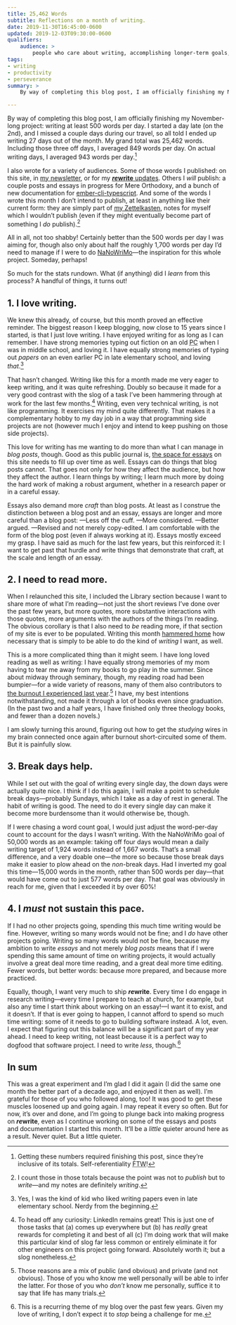 ```yaml
---
title: 25,462 Words
subtitle: Reflections on a month of writing.
date: 2019-11-30T16:45:00-0600
updated: 2019-12-03T09:30:00-0600
qualifiers:
    audience: >
        people who care about writing, accomplishing longer-term goals, or both.
tags:
- writing
- productivity
- perseverance
summary: >
    By way of completing this blog post, I am officially finishing my November-long project: writing at least 500 words per day. Some reflections on that project.

---
```


By way of completing this blog post, I am officially finishing my November-long project: writing at least 500 words per day. I started a day late (on the 2nd), and I missed a couple days during our travel, so all told I ended up writing 27 days out of the month. My grand total was 25,462 words. Including those three off days, I averaged 849 words per day. On actual writing days, I averaged 943 words per day.[^generating-counts]

I also wrote for a variety of audiences. Some of those words I published: on this site, in [my newsletter][atss], or for my [<b><i>re</i>write</b> updates][rewrite]. Others I *will* publish: a couple posts and essays in progress for Mere Orthodoxy, and a bunch of new documentation for [ember-cli-typescript]. And some of the words I wrote this month I don’t intend to publish, at least in anything like their current form: they are simply part of [my Zettelkasten][z], notes for myself which I wouldn’t publish (even if they might eventually become part of something I *do* publish).[^counting-notes]

[atss]: https://buttondown.email/chriskrycho
[rewrite]: https://buttondown.email/rewrite
[ember-cli-typescript]: https://github.com/typed-ember/ember-cli-typescript
[z]: /topics/zettelkasten

All in all, not too shabby! Certainly better than the 500 words per day I was aiming for, though also only about half the roughly 1,700 words per day I’d need to manage if I were to do [NaNoWriMo]—the inspiration for this whole project. Someday, perhaps!

[NaNoWriMo]: https://nanowrimo.org

So much for the stats rundown. What (if anything) did I *learn* from this process? A handful of things, it turns out!

[^generating-counts]: Getting these numbers required finishing this post, since they’re inclusive of its totals. Self-referentiality <abbr title="for the win">FTW</abbr>!

[^counting-notes]: I count those in those totals because the point was not to *publish* but to *write*—and my notes are definitely *writing*.

## 1. I love writing.

We knew this already, of course, but this month proved an effective reminder. The biggest reason I keep blogging, now close to 15 years since I started, is that I just love writing. I have enjoyed writing for as long as I can remember. I have strong memories typing out fiction on an old <abbr title="personal computer">PC</abbr> when I was in middle school, and loving it. I have equally strong memories of typing out *papers* on an even earlier <abbr>PC</abbr> in late elementary school, and loving *that*.[^paper]

That hasn’t changed. Writing like this for a month made me very eager to keep writing, and it was quite refreshing. Doubly so because it made for a very good contrast with the slog of a task I’ve been hammering through at work for the last few months.[^slog] Writing, even very technical writing, is not like programming. It exercises my mind quite differently. That makes it a complementary hobby to my day job in a way that programming side projects are not (however much I enjoy and intend to keep pushing on those side projects).

This love for writing has me wanting to do more than what I can manage in *blog posts*, though. Good as this public journal is, [the space for essays](/essays/) on this site needs to fill up over time as well. Essays can do things that blog posts cannot. That goes not only for how they affect the audience, but how they affect the author. I learn things by writing; I learn much more by doing the hard work of making a robust argument, whether in a research paper or in a careful essay.

Essays also demand more *craft* than blog posts. At least as I construe the distinction between a blog post and an essay, essays are longer and more careful than a blog post: <span class='no-break'>—Less</span> off the cuff. <span class='no-break'>—More</span> considered. <span class='no-break'>—Better</span> argued. <span class='no-break'>—Revised</span> and not merely copy-edited. I am comfortable with the form of the blog post (even if always working at it). Essays mostly exceed my grasp. I have said as much for the last few years, but this reinforced it: I want to get past that hurdle and write things that demonstrate that craft, at the scale and length of an essay.

[^paper]: Yes, I was the kind of kid who liked writing papers even in late elementary school. Nerdy from the beginning.

[^slog]: To head off any curiosity: LinkedIn remains great! This is just one of those tasks that (a) comes up everywhere but (b) has *really* great rewards for completing it and best of all (c) I’m doing work that will make this particular kind of slog far less common or entirely eliminate it for other engineers on this project going forward. Absolutely worth it; but a slog nonetheless.

## 2. I need to read more.

When I relaunched this site, I included the Library section because I want to share more of what I’m reading—not just the short reviews I’ve done over the past few years, but more quotes, more substantive interactions with those quotes, more arguments with the authors of the things I’m reading. The obvious corollary is that I also need to *be* reading more, if that section of my site is ever to be populated. Writing this month [hammered home] how necessary that is simply to be able to do the kind of *writing* I want, as well.

[hammered home]: /journal/writing-requires-reading/

This is a more complicated thing than it might seem. I have long loved reading as well as writing: I have equally strong memories of my mom having to tear me away from my books to go play in the summer. Since about midway through seminary, though, my reading road had been bumpier—for a wide variety of reasons, many of them also contributors to [the burnout I experienced last year][burnout].[^burnout] I have, my best intentions notwithstanding, not made it through a lot of books even since graduation. (In the past two and a half years, I have finished only three theology books, and fewer than a dozen novels.)

I am slowly turning this around, figuring out how to get the *studying* wires in my brain connected once again after burnout short-circuited some of them. But it is painfully slow.

[burnout]: https://v4.chriskrycho.com/burnout/

[^burnout]: Those reasons are a mix of public (and obvious) and private (and not obvious). Those of you who know me well personally will be able to infer the latter. For those of you who *don’t* know me personally, suffice it to say that life has many trials.

## 3. Break days help.

While I set out with the goal of writing every single day, the down days were actually quite nice. I think if I do this again, I will make a point to schedule break days—probably Sundays, which I take as a day of rest in general. The habit of writing is good. The need to do it every single day can make it become more burdensome than it would otherwise be, though.

If I were chasing a word count goal, I would just adjust the word-per-day count to account for the days I wasn’t writing. With the NaNoWriMo goal of 50,000 words as an example: taking off four days would mean a daily writing target of 1,924 words instead of 1,667 words. That’s a small difference, and a very doable one—the more so because those break days make it easier to plow ahead on the *non*-break days. Had I inverted my goal this time—15,000 words in the month, rather than 500 words per day—that would have come out to just 577 words per day. That goal was obviously in reach for me, given that I exceeded it by over 60%!

## 4. I *must* not sustain this pace.

If I had no other projects going, spending this much time writing would be fine. However, writing so many words would not be fine; and I *do* have other projects going. Writing so many words would not be fine, because my ambition to write *essays* and not merely *blog posts* means that if I were spending this same amount of time on writing projects, it would actually involve a great deal more time reading, and a great deal more time editing. Fewer words, but better words: because more prepared, and because more practiced.

Equally, though, I want very much to ship <b><i>re</i>write</b>. Every time I do engage in research writing—every time I prepare to teach at church, for example, but also any time I start think about working on an essay!—I want it to exist, and it doesn’t. If that is ever going to happen, I cannot afford to spend so much time writing: some of it needs to go to building software instead. A lot, even. I expect that figuring out this balance will be a significant part of my year ahead. I need to keep writing, not least because it is a perfect way to dogfood that software project. I need to write *less*, though.[^write-less]

## In sum

This was a great experiment and I’m glad I did it again (I did the same one month the better part of a decade ago, and enjoyed it then as well). I’m grateful for those of you who followed along, too! It was good to get these muscles loosened up and going again. I may repeat it every so often. But for now, it’s over and done, and I’m going to plunge back into making progress on <b><i>re</i>write</b>, even as I continue working on some of the essays and posts and documentation I started this month. It’ll be a *little* quieter around here as a result. Never quiet. But a little quieter.

[^write-less]: This is a recurring theme of my blog over the past few years. Given my love of writing, I don’t expect it to *stop* being a challenge for me.
